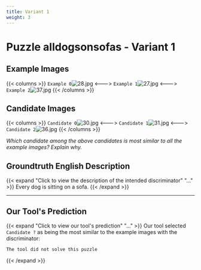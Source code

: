 ```yaml
---
title: Variant 1
weight: 3
---
```


# Puzzle alldogsonsofas - Variant 1

## Example Images
{{< columns >}}
`Example 0`![28.jpg](/natscene-data/images/28.jpg)
<--->
`Example 1`![27.jpg](/natscene-data/images/27.jpg)
<--->
`Example 2`![37.jpg](/natscene-data/images/37.jpg)
{{< /columns >}}

## Candidate Images
{{< columns >}}
`Candidate 0`![30.jpg](/natscene-data/images/30.jpg)
<--->
`Candidate 1`![31.jpg](/natscene-data/images/31.jpg)
<--->
`Candidate 2`![36.jpg](/natscene-data/images/36.jpg)
{{< /columns >}}

*Which candidate among the above candidates is most similar to all the example images? Explain why.*

## Groundtruth English Description

{{< expand "Click to view the description of the intended discriminator" "..." >}}
Every dog is sitting on a sofa.
{{< /expand >}}

---



## Our Tool's Prediction

{{< expand "Click to view our tool's prediction" "..." >}}
Our tool selected `Candidate ?` as being the most similar to the example images with the discriminator:
```plaintext
The tool did not solve this puzzle
```
{{< /expand >}}
